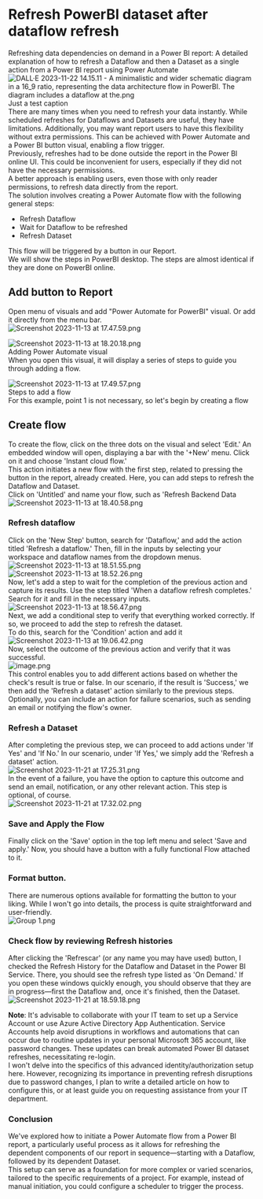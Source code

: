 # Refresh PowerBI dataset after dataflow refresh   
Refreshing data dependencies on demand in a Power BI report: A detailed explanation of how to refresh a Dataflow and then a Dataset as a single action from a Power BI report using Power Automate   
![DALL·E 2023-11-22 14.15.11 - A minimalistic and wider schematic diagram in a 16\_9 ratio, representing the data architecture flow in PowerBI. The diagram includes a dataflow at the.png](files/dall-e-2023-11-22-14-15-11-a-minimalistic-and-wi.png)    
Just a test caption   
There are many times when you need to refresh your data instantly. While scheduled refreshes for Dataflows and Datasets are useful, they have limitations. Additionally, you may want report users to have this flexibility without extra permissions. This can be achieved with Power Automate and a Power BI button visual, enabling a flow trigger.   
Previously, refreshes had to be done outside the report in the Power BI online UI. This could be inconvenient for users, especially if they did not have the necessary permissions.    
A better approach is enabling users, even those with only reader permissions, to refresh data directly from the report.   
The solution involves creating a Power Automate flow with the following general steps:   
- Refresh Dataflow   
- Wait for Dataflow to be refreshed   
- Refresh Dataset   
   
This flow will be triggered by a button in our Report.   
We will show the steps in PowerBI desktop. The steps are almost identical if they are done on PowerBI online.   
## Add button to Report   
Open menu of visuals and add "Power Automate for PowerBI" visual.  Or add it directly from the menu bar.   
![Screenshot 2023-11-13 at 17.47.59.png](files/screenshot-2023-11-13-at-17-47-59.png)    
   
![Screenshot 2023-11-13 at 18.20.18.png](files/screenshot-2023-11-13-at-18-20-18.png)    
Adding Power Automate visual   
When you open this visual, it will display a series of steps to guide you through adding a flow.   
   
![Screenshot 2023-11-13 at 17.49.57.png](files/screenshot-2023-11-13-at-17-49-57.png)    
Steps to add a flow   
For this example, point 1 is not necessary, so let's begin by creating a flow   
## Create flow    
To create the flow, click on the three dots on the visual and select 'Edit.' An embedded window will open, displaying a bar with the '+New' menu. Click on it and choose 'Instant cloud flow.'    
This action initiates a new flow with the first step, related to pressing the button in the report, already created. Here, you can add steps to refresh the Dataflow and Dataset.    
Click on 'Untitled' and name your flow, such as 'Refresh Backend Data   
![Screenshot 2023-11-13 at 18.40.58.png](files/screenshot-2023-11-13-at-18-40-58.png)    
### Refresh dataflow   
Click on the 'New Step' button, search for 'Dataflow,' and add the action titled 'Refresh a dataflow.' Then, fill in the inputs by selecting your workspace and dataflow names from the dropdown menus.   
![Screenshot 2023-11-13 at 18.51.55.png](files/screenshot-2023-11-13-at-18-51-55.png)    
![Screenshot 2023-11-13 at 18.52.26.png](files/screenshot-2023-11-13-at-18-52-26.png)    
Now, let's add a step to wait for the completion of the previous action and capture its results. Use the step titled 'When a dataflow refresh completes.' Search for it and fill in the necessary inputs.   
![Screenshot 2023-11-13 at 18.56.47.png](files/screenshot-2023-11-13-at-18-56-47.png)    
Next, we add a conditional step to verify that everything worked correctly. If so, we proceed to add the step to refresh the dataset.    
To do this, search for the 'Condition' action and add it   
![Screenshot 2023-11-13 at 19.06.42.png](files/screenshot-2023-11-13-at-19-06-42.png)    
Now, select the outcome of the previous action and verify that it was successful.   
![image.png](files/image.png)    
This control enables you to add different actions based on whether the check's result is true or false. In our scenario, if the result is 'Success,' we then add the 'Refresh a dataset' action similarly to the previous steps. Optionally, you can include an action for failure scenarios, such as sending an email or notifying the flow's owner.   
   
### Refresh a Dataset   
After completing the previous step, we can proceed to add actions under 'If Yes' and 'If No.' In our scenario, under 'If Yes,' we simply add the 'Refresh a dataset' action.   
![Screenshot 2023-11-21 at 17.25.31.png](files/screenshot-2023-11-21-at-17-25-31.png)    
In the event of a failure, you have the option to capture this outcome and send an email, notification, or any other relevant action. This step is optional, of course.   
![Screenshot 2023-11-21 at 17.32.02.png](files/screenshot-2023-11-21-at-17-32-02.png)    
### Save and Apply the Flow   
Finally click on the 'Save' option in the top left menu and select 'Save and apply.' Now, you should have a button with a fully functional Flow attached to it.   
   
### Format button.   
There are numerous options available for formatting the button to your liking. While I won't go into details, the process is quite straightforward and user-friendly.   
![Group 1.png](files/group-1.png)    
### Check flow by reviewing Refresh histories   
After clicking the 'Refrescar' (or any name you may have used) button, I checked the Refresh History for the Dataflow and Dataset in the Power BI Service. There, you should see the refresh type listed as 'On Demand.' If you open these windows quickly enough, you should observe that they are in progress—first the Dataflow and, once it's finished, then the Dataset.   
![Screenshot 2023-11-21 at 18.59.18.png](files/screenshot-2023-11-21-at-18-59-18.png)    
   
**Note**:  It's advisable to collaborate with your IT team to set up a Service Account or use Azure Active Directory App Authentication. 
Service Accounts help avoid disruptions in workflows and automations that can occur due to routine updates in your personal Microsoft 365 account, like password changes. These updates can break automated Power BI dataset refreshes, necessitating re-login.    
I won't delve into the specifics of this advanced identity/authorization setup here. However, recognizing its importance in preventing refresh disruptions due to password changes, I plan to write a detailed article on how to configure this, or at least guide you on requesting assistance from your IT department.   
### Conclusion   
We've explored how to initiate a Power Automate flow from a Power BI report, a particularly useful process as it allows for refreshing the dependent components of our report in sequence—starting with a Dataflow, followed by its dependent Dataset.    
This setup can serve as a foundation for more complex or varied scenarios, tailored to the specific requirements of a project. For example, instead of manual initiation, you could configure a scheduler to trigger the process.   
